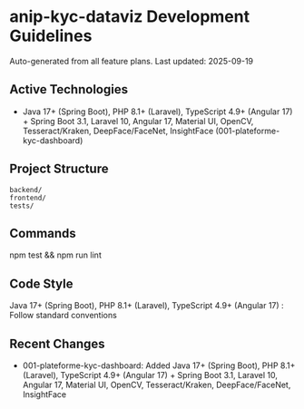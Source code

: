 ﻿# anip-kyc-dataviz Development Guidelines

Auto-generated from all feature plans. Last updated: 2025-09-19

## Active Technologies
- Java 17+ (Spring Boot), PHP 8.1+ (Laravel), TypeScript 4.9+ (Angular 17)   + Spring Boot 3.1, Laravel 10, Angular 17, Material UI, OpenCV, Tesseract/Kraken, DeepFace/FaceNet, InsightFace   (001-plateforme-kyc-dashboard)

## Project Structure
```
backend/
frontend/
tests/
```

## Commands
npm test && npm run lint

## Code Style
Java 17+ (Spring Boot), PHP 8.1+ (Laravel), TypeScript 4.9+ (Angular 17)  : Follow standard conventions

## Recent Changes
- 001-plateforme-kyc-dashboard: Added Java 17+ (Spring Boot), PHP 8.1+ (Laravel), TypeScript 4.9+ (Angular 17)   + Spring Boot 3.1, Laravel 10, Angular 17, Material UI, OpenCV, Tesseract/Kraken, DeepFace/FaceNet, InsightFace  

<!-- MANUAL ADDITIONS START -->
<!-- MANUAL ADDITIONS END -->
